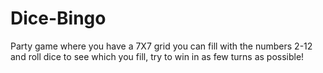 # Dice-Bingo
Party game where you have a 7X7 grid you can fill with the numbers 2-12 and roll dice to see which you fill, try to win in as few turns as possible!
